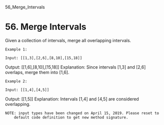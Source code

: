56_Merge_Intervals
# 56. Merge Intervals

Given a collection of intervals, merge all overlapping intervals.

    Example 1:

    Input: [[1,3],[2,6],[8,10],[15,18]]
Output: [[1,6],[8,10],[15,18]]
Explanation: Since intervals [1,3] and [2,6] overlaps, merge them into [1,6].

    Example 2:

    Input: [[1,4],[4,5]]
Output: [[1,5]]
Explanation: Intervals [1,4] and [4,5] are considered overlapping.

    NOTE: input types have been changed on April 15, 2019. Please reset to
        default code definition to get new method signature.